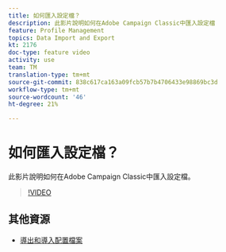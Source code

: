 ```yaml
---
title: 如何匯入設定檔？
description: 此影片說明如何在Adobe Campaign Classic中匯入設定檔
feature: Profile Management
topics: Data Import and Export
kt: 2176
doc-type: feature video
activity: use
team: TM
translation-type: tm+mt
source-git-commit: 838c617ca163a09fcb57b7b4706433e98869bc3d
workflow-type: tm+mt
source-wordcount: '46'
ht-degree: 21%

---
```



# 如何匯入設定檔？

此影片說明如何在Adobe Campaign Classic中匯入設定檔。

>[!VIDEO](https://video.tv.adobe.com/v/25608?quality=12)

## 其他資源

- [導出和導入配置檔案](https://docs.adobe.com/content/help/en/campaign-classic/using/getting-started/profile-management/exporting-and-importing-profiles.html)